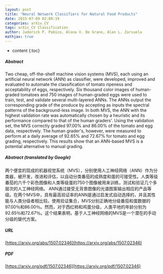 ```yaml
---
layout: post
title: "Neural Network Classifiers for Natural Food Products"
date: 2015-07-09 02:09:19
categories: arXiv_CV
tags: arXiv_CV Classification
author: Jaderick P. Pabico, Alona V. De Grano, Alan L. Zarsuela
mathjax: true
---
```


* content
{:toc}

##### Abstract
Two cheap, off-the-shelf machine vision systems (MVS), each using an artificial neural network (ANN) as classifier, were developed, improved and evaluated to automate the classification of tomato ripeness and acceptability of eggs, respectively. Six thousand color images of human-graded tomatoes and 750 images of human-graded eggs were used to train, test, and validate several multi-layered ANNs. The ANNs output the corresponding grade of the produce by accepting as inputs the spectral patterns of the background-less image. In both MVS, the ANN with the highest validation rate was automatically chosen by a heuristic and its performance compared to that of the human graders'. Using the validation set, the MVS correctly graded 97.00\% and 86.00\% of the tomato and egg data, respectively. The human grader's, however, were measured to perform at a daily average of 92.65\% and 72.67\% for tomato and egg grading, respectively. This results show that an ANN-based MVS is a potential alternative to manual grading.

##### Abstract (translated by Google)
两个便宜的现成的机器视觉系统（MVS），分别使用人工神经网络（ANN）作为分类器，被开发，改进和评估，以自动分类番茄的成熟度和蛋的可接受性。人类等级番茄的六千个彩色图像和人类等级蛋的750个图像被用来训练，测试和验证几个多层次的人工神经网络。 ANN通过接受无背景图像的光谱图案输出相应的产品等级。在两个MVS中，具有最高验证率的ANN是通过启发式自动选择的，并且其性能与人类分级者相比较。使用验证集合，MVS分别正确地分级番茄和蛋数据的97.00％和86.00％。然而，对于西红柿和鸡蛋分级，人类平地的年龄分别为92.65％和72.67％。这个结果表明，基于人工神经网络的MVS是一个潜在的手动分级的替代方案。

##### URL
[https://arxiv.org/abs/1507.02346](https://arxiv.org/abs/1507.02346)

##### PDF
[https://arxiv.org/pdf/1507.02346](https://arxiv.org/pdf/1507.02346)


